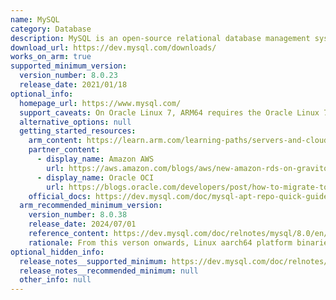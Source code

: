 ```yaml
---
name: MySQL
category: Database
description: MySQL is an open-source relational database management system.
download_url: https://dev.mysql.com/downloads/
works_on_arm: true
supported_minimum_version:
  version_number: 8.0.23
  release_date: 2021/01/18
optional_info:
  homepage_url: https://www.mysql.com/
  support_caveats: On Oracle Linux 7, ARM64 requires the Oracle Linux 7 Software Collections Repository which can be installed following the commands as mentioned [here](https://dev.mysql.com/doc/mysql-repo-excerpt/8.3/en/linux-installation-yum-repo.html)
  alternative_options: null
  getting_started_resources:
    arm_content: https://learn.arm.com/learning-paths/servers-and-cloud-computing/mysql/install_mysql/
    partner_content:
      - display_name: Amazon AWS
        url: https://aws.amazon.com/blogs/aws/new-amazon-rds-on-graviton2-processors/
      - display_name: Oracle OCI
        url: https://blogs.oracle.com/developers/post/how-to-migrate-to-ampere-on-oke-with-heterogeneous-kubernetes-clusters
    official_docs: https://dev.mysql.com/doc/mysql-apt-repo-quick-guide/en/
  arm_recommended_minimum_version:
    version_number: 8.0.38
    release_date: 2024/07/01
    reference_content: https://dev.mysql.com/doc/relnotes/mysql/8.0/en/news-8-0-38.html
    rationale: From this verson onwards, Linux aarch64 platform binaries are built using patchelf --page-size=65536 for compatibility with systems using either 4k or 64k for the page size.
optional_hidden_info:
  release_notes__supported_minimum: https://dev.mysql.com/doc/relnotes/mysql/8.0/en/news-8-0-23.html
  release_notes__recommended_minimum: null
  other_info: null
---
```

